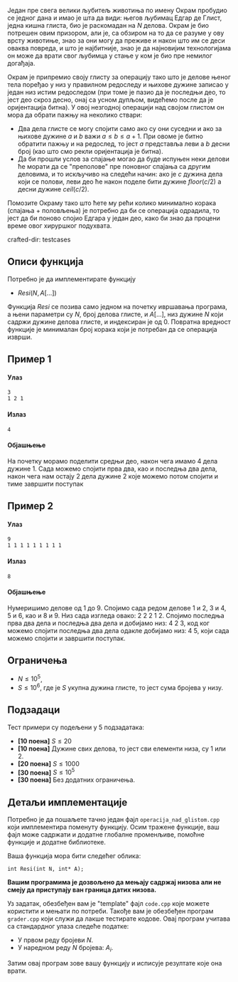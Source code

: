 Један пре свега велики љубитељ животиња по имену Окрам пробудио се једног дана и имао је шта да види: његов љубимац Едгар де Глист, једна кишна глиста, био је раскомадан на $N$ делова. Окрам је био потрешен овим призором, али је, сa обзиром на то да се разуме у ову врсту животиње, знао за они могу да преживе и након што им се деси оваква повреда, и што је најбитније, знао је да најновијим технологијама он може да врати свог љубимца у стање у ком је био пре немилог догађаја. 

Oкрам је припремио своју глисту за операцију тако што је делове њеног тела поређао у низ у правилном редоследу и њихове дужине записао у један низ истим редоследом (при томе је пазио да је последњи део, то јест део скроз десно, онај са усном дупљом, видећемо после да је оријентација битна). У овој незгодној операцији над својом глистом он мора да обрати пажњу на неколико ствари:

 -  Два дела глисте се могу спојити само ако су они суседни и ако за њихове дужине $a$ и $b$ важи $a \le b \le a+1$. При овоме је битно обратити пажњу и на редослед, то јест $a$ представља леви а $b$ десни број (као што смо рекли оријентација је битна).
 - Да би прошли услов за спајање могао да буде испуњен неки делови ће морати да се "преполове" пре поновног спајања са другим деловима, и то искључиво на следећи начин: ако је $c$ дужина дела који се полови, леви део ће након поделе бити дужине $floor(c/2)$ а десни дужине $ceil(c/2)$.

Помозите Окраму тако што ћете му рећи колико минимално корака (спајања + половљења) је потребно да би се операција одрадила, то јест да би поново спојио Едгара у један део, како би знао да процени време овог хируршког подухвата.

crafted-dir: testcases

## Описи функција

Потребно је да имплементирате функцију

-   $Resi(N,  A[\ldots])$

Функција $Resi$ се позива само једном на почетку ивршавања програма, а њени параметри су $N$, број делова глисте, и $A[\ldots]$, низ дужине $N$ који садржи дужине делова глисте, и индексиран је од $0$. Повратна вредност функције је минималан број корака који је потребан да се операција изврши.

## Пример 1
#### Улаз
```
3
1 2 1
```

#### Излаз
```
4
```

#### Објашњење
На почетку морамо поделити средњи део, након чега имамо 4 дела дужине 1. Сада можемо спојити прва два, као и последња два дела, након чега нам остају 2 дела дужине 2 које можемо потом спојити и тиме завршити поступак

## Пример 2

#### Улаз
```
9
1 1 1 1 1 1 1 1 1
```

#### Излаз
```
8
```

#### Објашњење

Нумеришимо делове од $1$ до $9$. Спојимо сада редом делове 1 и 2, 3 и 4, 5 и 6, као и 8 и 9. Низ сада изгледа овако: 2 2 2 1 2. Спојимо последња прва два дела и последња два дела и добијамо низ: 4 2 3, код ког можемо спојити последња два дела одакле добијамо низ: 4 5, који сада можемо спојити и завршити поступак.

## Ограничења

* $N \le 10^5$,
* $S \le 10^6$, где је $S$ укупна дужина глисте, то јест сума бројева у низу.

## Подзадаци

Тест примери су подељени у $5$ подзадатака:

- **[10 поена]** $S \le 20$
- **[10 поена]** Дужине свих делова, то јест сви елементи низа, су $1$ или $2$.
- **[20 поена]** $S \le 1000$
- **[30 поена]** $S \le 10^5$
- **[30 поена]** Без додатних ограничења.

## Детаљи имплементације

Потребно је да пошаљете тачно један фајл  `operacija_nad_glistom.cpp`  који имплементира поменуту функцију. Осим тражене функције, ваш фајл може садржати и додатне глобалне променљиве, помоћне функције и додатне библиотеке.

Ваша функција мора бити следећег облика:

`int Resi(int N, int* A);`

**Вашим програмима је дозвољено да мењају садржај низова али не смеју да приступају ван граница датих низова.**

Уз задатак, обезбеђен вам је "template" фајл `code.cpp` које можете користити и мењати по потреби. Такође вам је обезбеђен програм  `grader.cpp`  који служи да лакше тестирате кодове. Овај програм учитава са стандардног улаза следеће податке:

-   У првом реду бројеви $N$.
-   У наредном реду $N$ бројева: $A_i$.

Затим овај програм зове вашу функцију и исписује резултате које она врати.
